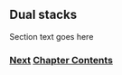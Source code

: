 ## Dual stacks

Section text goes here

<!-- Link lines generated automatically; do not delete -->
### [<ins>Next</ins>](Tunnels.md) [<ins>Chapter Contents</ins>](3.%20Coexistence%20with%20Legacy%20IPv4.md)